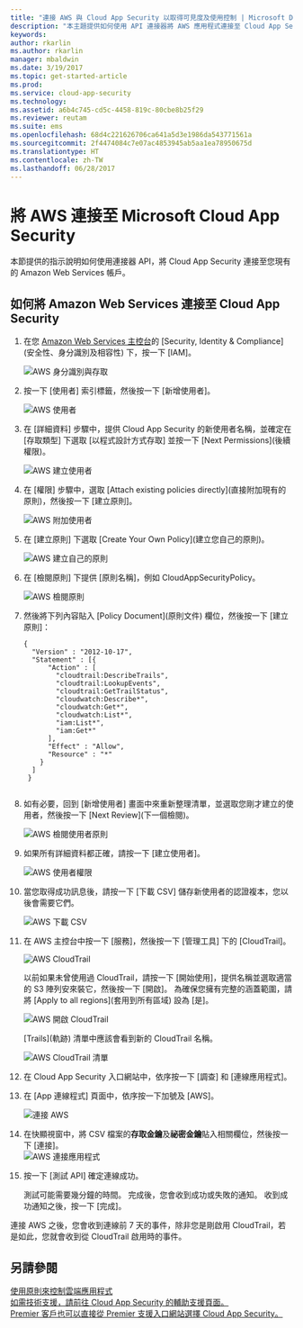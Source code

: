 ```yaml
---
title: "連接 AWS 與 Cloud App Security 以取得可見度及使用控制 | Microsoft Docs"
description: "本主題提供如何使用 API 連接器將 AWS 應用程式連接至 Cloud App Security 的資訊。"
keywords: 
author: rkarlin
ms.author: rkarlin
manager: mbaldwin
ms.date: 3/19/2017
ms.topic: get-started-article
ms.prod: 
ms.service: cloud-app-security
ms.technology: 
ms.assetid: a6b4c745-cd5c-4458-819c-80cbe8b25f29
ms.reviewer: reutam
ms.suite: ems
ms.openlocfilehash: 68d4c221626706ca641a5d3e1986da543771561a
ms.sourcegitcommit: 2f4474084c7e07ac4853945ab5aa1ea78950675d
ms.translationtype: HT
ms.contentlocale: zh-TW
ms.lasthandoff: 06/28/2017
---
```

# <a name="connect-aws-to-microsoft-cloud-app-security"></a>將 AWS 連接至 Microsoft Cloud App Security
本節提供的指示說明如何使用連接器 API，將 Cloud App Security 連接至您現有的 Amazon Web Services 帳戶。  
  
## <a name="how-to-connect-amazon-web-services-to-cloud-app-security"></a>如何將 Amazon Web Services 連接至 Cloud App Security  
  
1.  在您 [Amazon Web Services 主控台](https://console.aws.amazon.com/)的 [Security, Identity & Compliance]\(安全性、身分識別及相容性) 下，按一下 [IAM]。  
  
     ![AWS 身分識別與存取](./media/aws-identity-and-access.png "AWS 身分識別與存取")  
  
2.  按一下 [使用者] 索引標籤，然後按一下 [新增使用者]。  
  
     ![AWS 使用者](./media/aws-users.png "AWS 使用者")      
  
4.  在 [詳細資料] 步驟中，提供 Cloud App Security 的新使用者名稱，並確定在 [存取類型] 下選取 [以程式設計方式存取] 並按一下 [Next Permissions]\(後續權限)。  

     ![AWS 建立使用者](./media/aws-create-user.png "AWS 建立使用者")

5. 在 [權限] 步驟中，選取 [Attach existing policies directly]\(直接附加現有的原則)，然後按一下 [建立原則]。

   ![AWS 附加使用者](./media/aws-attach-user-policy.png "AWS 附加現有的原則")

6.  在 [建立原則] 下選取 [Create Your Own Policy]\(建立您自己的原則)。
 
    ![AWS 建立自己的原則](./media/aws-create-own-policy.png "AWS 建立原則")
 
7.  在 [檢閱原則] 下提供 [原則名稱]，例如 CloudAppSecurityPolicy。

    ![AWS 檢閱原則](./media/aws-review-policy.png "AWS 檢閱原則")

8. 然後將下列內容貼入 [Policy Document]\(原則文件) 欄位，然後按一下 [建立原則]：
  
    ```     
    {  
      "Version" : "2012-10-17",  
      "Statement" : [{  
          "Action" : [  
            "cloudtrail:DescribeTrails",  
            "cloudtrail:LookupEvents",  
            "cloudtrail:GetTrailStatus",  
            "cloudwatch:Describe*",  
            "cloudwatch:Get*",  
            "cloudwatch:List*",  
            "iam:List*",  
            "iam:Get*"  
          ],  
          "Effect" : "Allow",  
          "Resource" : "*"  
        }  
      ]  
     }  
  
    ```  
  
9. 如有必要，回到 [新增使用者] 畫面中來重新整理清單，並選取您剛才建立的使用者，然後按一下 [Next Review]\(下一個檢閱)。

   ![AWS 檢閱使用者原則](./media/aws-review-user.png "AWS 檢閱使用者")

10. 如果所有詳細資料都正確，請按一下 [建立使用者]。

    ![AWS 使用者權限](./media/aws-user-permissions.png "AWS 檢閱使用者權限")

11. 當您取得成功訊息後，請按一下 [下載 CSV] 儲存新使用者的認證複本，您以後會需要它們。  

    ![AWS 下載 CSV](./media/aws-download-csv.png "AWS 下載 CSV")
  
10. 在 AWS 主控台中按一下 [服務]，然後按一下 [管理工具] 下的 [CloudTrail]。  
  
     ![AWS CloudTrail](./media/aws-cloudtrail.png "AWS CloudTrail")  
  
    以前如果未曾使用過 CloudTrail，請按一下 [開始使用]，提供名稱並選取適當的 S3 陣列安來裝它，然後按一下 [開啟]。 為確保您擁有完整的涵蓋範圍，請將 [Apply to all regions]\(套用到所有區域) 設為 [是]。
  
       ![AWS 開啟 CloudTrail](./media/aws-turnon-cloudtrail.png "AWS 開啟 CloudTrail")
  
    [Trails]\(軌跡) 清單中應該會看到新的 CloudTrail 名稱。
    
      ![AWS CloudTrail 清單](./media/aws-cloudtrail-list.png "AWS CloudTrail 清單")
  
11. 在 Cloud App Security 入口網站中，依序按一下 [調查] 和 [連線應用程式]。  
  
12. 在 [App 連線程式] 頁面中，依序按一下加號及 [AWS]。  
  
     ![連接 AWS](./media/connect-aws.png "連接 AWS")  
  
13. 在快顯視窗中，將 CSV 檔案的**存取金鑰**及**祕密金鑰**貼入相關欄位，然後按一下 [連接]。  
   ![AWS 連接應用程式](./media/aws-connect-app.png "AWS connect app") 
  
14. 按一下 [測試 API] 確定連線成功。  
  
     測試可能需要幾分鐘的時間。 完成後，您會收到成功或失敗的通知。 收到成功通知之後，按一下 [完成]。  
  
連接 AWS 之後，您會收到連線前 7 天的事件，除非您是剛啟用 CloudTrail，若是如此，您就會收到從 CloudTrail 啟用時的事件。
  
## <a name="see-also"></a>另請參閱  
[使用原則來控制雲端應用程式](control-cloud-apps-with-policies.md)   
[如需技術支援，請前往 Cloud App Security 的輔助支援頁面。](http://support.microsoft.com/oas/default.aspx?prid=16031)   
[Premier 客戶也可以直接從 Premier 支援入口網站選擇 Cloud App Security。](https://premier.microsoft.com/)  
  
  